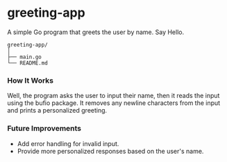 # greeting-app
A simple Go program that greets the user by name.
Say Hello.

````
greeting-app/
│
├── main.go        
└── README.md     
````

### How It Works
Well, the program asks the user to input their name, then it reads the input using the bufio package.
It removes any newline characters from the input and prints a personalized greeting.


### Future Improvements
- Add error handling for invalid input.
- Provide more personalized responses based on the user's name.